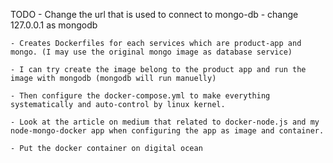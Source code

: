 TODO
    - Change the url that is used to connect to mongo-db
        - change 127.0.0.1 as mongodb
    
    - Creates Dockerfiles for each services which are product-app and mongo. (I may use the original mongo image as database service)

    - I can try create the image belong to the product app and run the image with mongodb (mongodb will run manuelly)

    - Then configure the docker-compose.yml to make everything systematically and auto-control by linux kernel.

    - Look at the article on medium that related to docker-node.js and my node-mongo-docker app when configuring the app as image and container.

    - Put the docker container on digital ocean
